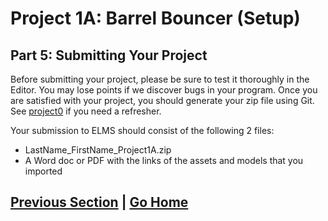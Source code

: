 # Project 1A: Barrel Bouncer (Setup)

## Part 5: Submitting Your Project

Before submitting your project, please be sure to test it thoroughly in the Editor. You may lose points if we discover bugs in your program. Once you are satisfied with your project, you should generate your zip file using Git. See [project0](../../project0/submission) if you need a refresher.

Your submission to ELMS should consist of the following 2 files:

* LastName_FirstName_Project1A.zip
* A Word doc or PDF with the links of the assets and models that you imported

## [Previous Section](../basic-movement) | [Go Home](..)
